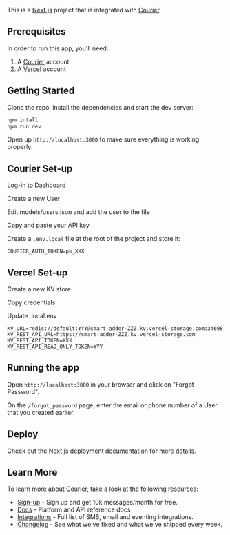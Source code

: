 This is a [Next.js](https://nextjs.org/) project that is integrated with [Courier](https://courier.com).

## Prerequisites

In order to run this app, you'll need:

1. A [Courier](https://courier.com/?utm_source=courier-nextjs-password-reset&utm_medium=code-template&utm_campaign=devrel-apps) account
2. A [Vercel](https://vercel.com) account

## Getting Started

Clone the repo, install the dependencies and start the dev server:

```bash
npm intall
npm run dev
```

Open up `http://localhost:3000` to make sure everything is working properly.

## Courier Set-up

Log-in to Dashboard

Create a new User

Edit models/users.json and add the user to the file

Copy and paste your API key

Create a `.env.local` file at the root of the project and store it:

```
COURIER_AUTH_TOKEN=pk_XXX
```

## Vercel Set-up

Create a new KV store

Copy credentials

Update .local.env

```
KV_URL=redis://default:YYY@smart-adder-ZZZ.kv.vercel-storage.com:34698
KV_REST_API_URL=https://smart-adder-ZZZ.kv.vercel-storage.com
KV_REST_API_TOKEN=XXX
KV_REST_API_READ_ONLY_TOKEN=YYY
```

## Running the app

Open `http://localhost:3000` in your browser and click on "Forgot Password".

On the `/forgot_password` page, enter the email or phone number of a User that you created earlier.

## Deploy

Check out the [Next.js deployment documentation](https://nextjs.org/docs/deployment) for more details.

## Learn More

To learn more about Courier, take a look at the following resources:

- [Sign-up](https://app.courier.com?utm_source=courier-nextjs-password-reset&utm_medium=code-template&utm_campaign=devrel-apps) - Sign up and get 10k messages/month for free.
- [Docs](https://courier.com/docs?utm_source=courier-nextjs-password-reset&utm_medium=code-template&utm_campaign=devrel-apps) - Platform and API reference docs
- [Integrations](https://courier.com/integrations?utm_source=courier-nextjs-password-reset&utm_medium=code-template&utm_campaign=devrel-apps) - Full list of SMS, email and eventing integrations.
- [Changelog](https://courier.com/changelog?utm_source=courier-nextjs-password-reset&utm_medium=code-template&utm_campaign=devrel-apps) - See what we've fixed and what we've shipped every week.